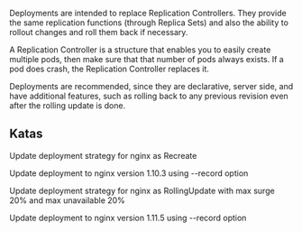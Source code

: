 Deployments are intended to replace Replication Controllers.  They provide the same replication functions (through Replica Sets) and also the ability to rollout changes and roll them back if necessary.

A Replication Controller is a structure that enables you to easily create multiple pods, then make sure that that number of pods always exists. If a pod does crash, the Replication Controller replaces it.

Deployments are recommended, since they are declarative, server side, and have additional features, such as rolling back to any previous revision even after the rolling update is done.

## Katas

Update deployment strategy for nginx as Recreate

Update deployment to nginx version 1.10.3 using --record option

Update deployment strategy for nginx as RollingUpdate with max surge 20% and max unavailable 20%

Update deployment to nginx version 1.11.5 using --record option
